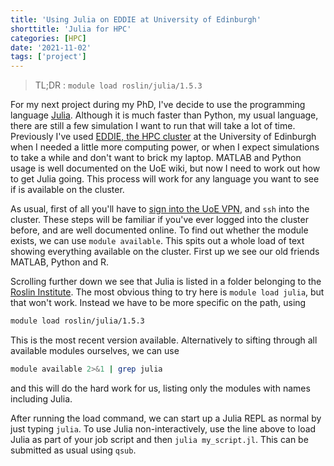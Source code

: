 ```yaml
---
title: 'Using Julia on EDDIE at University of Edinburgh'
shorttitle: 'Julia for HPC'
categories: [HPC]
date: '2021-11-02'
tags: ['project']
---
```


> TL;DR : `module load roslin/julia/1.5.3`

For my next project during my PhD, I've decide to use the programming language [Julia](https://julialang.org/). Although it is much faster than Python, my usual language, there are still a few simulation I want to run that will take a lot of time. Previously I've used [EDDIE, the HPC cluster](https://www.ed.ac.uk/information-services/research-support/research-computing/ecdf/high-performance-computing) at the University of Edinburgh when I needed a little more computing power, or when I expect simulations to take a while and don't want to brick my laptop. MATLAB and Python usage is well documented on the UoE wiki, but now I need to work out how to get Julia going. This process will work for any language you want to see if is available on the cluster.

As usual, first of all you'll have to [sign into the UoE VPN](https://www.ed.ac.uk/information-services/computing/desktop-personal/vpn), and `ssh` into the cluster. These steps will be familiar if you've ever logged into the cluster before, and are well documented online. To find out whether the module exists, we can use `module available`.
This spits out a whole load of text showing everything available on the cluster.
First up we see our old friends MATLAB, Python and R.

Scrolling further down we see that Julia is listed in a folder belonging to the [Roslin Institute](https://www.ed.ac.uk/roslin). The most obvious thing to try here is `module load julia`, but that won't work. Instead we have to be more specific on the path, using

```bash
module load roslin/julia/1.5.3
```

This is the most recent version available. Alternatively to sifting through all available modules ourselves, we can use

```bash
module available 2>&1 | grep julia
```

and this will do the hard work for us, listing only the modules with names including Julia.

After running the load command, we can start up a Julia REPL as normal by just typing `julia`. To use Julia non-interactively, use the line above to load Julia as part of your job script and then `julia my_script.jl`. This can be submitted as usual using `qsub`.
